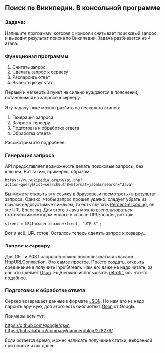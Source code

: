## Поиск по Википедии. В консольной программе

### Задача:
Напишите программу, которая с консоли считывает поисковый запрос, и выводит результат поиска по Википедии. Задача разбивается на 4 этапа:

### Функционал программы
1. Считать запрос
2. Сделать запрос к серверу
3. Распарсить ответ
4. Вывести результат

Первый и четвертый пункт не сильно нуждаются в пояснении, остановимся на запросе к серверу.
<br><br>
Эту задачу тоже можно разбить на несколько этапов:
1. Генерация запроса
2. Запрос к серверу
3. Подготовка к обработке ответа
4. Обработка ответа

Рассмотрим это подробнее:

### Генерация запроса
API предоставляет возможность делать поисковые запросы, без ключей. Вот таким, примерно, образом:
```
https://ru.wikipedia.org/w/api.php?action=query&list=search&utf8=&format=json&srsearch="Java"
```
Вы можете открыть эту ссылку в браузере, и посмотреть на результат запроса.
Однако, чтобы запрос прошел удачно, следует убрать из ссылки недопустимые символы, то есть сделать [Percent-encoding](https://en.wikipedia.org/wiki/Percent-encoding "Percent-encoding"), он же URL Encoding.
Для этого в Java можно воспользоваться статическим методом encode в классе URLEncoder, вот так:
```
street = URLEncoder.encode(street, "UTF-8");  
```
Вот и всё, URL готов! Осталось теперь сделать запрос к серверу…
### Запрос к серверу
Для GET и POST запросов можно воспользоваться классом [HttpURLConnection](https://docs.oracle.com/javase/10/docs/api/java/net/HttpURLConnection.htmlHttpURLConnection "HttpURLConnection"). Это самое простое. Просто создать, открыть соединение и получить InputStream. Нам его даже не надо читать, за нас это сделает [Gson](https://github.com/google/gson "Gson").
Ещё можно использовать [retrofit](https://square.github.io/retrofit/ "retrofit"), или что-то подобное.
### Подготовка к обработке ответа
Сервер возвращает данные в формате [JSON](https://en.wikipedia.org/wiki/JSONJSON "JSON").
Но нам его не надо парсить вручную, для этого есть библиотека [Gson](https://github.com/google/gson "Gson") от Google.

Примеры есть тут:

https://github.com/google/gson <br>
https://habrahabr.ru/company/naumen/blog/228279/

Если остаётся время, можно написать получение статьи, выбранной при поиске и так далее.
